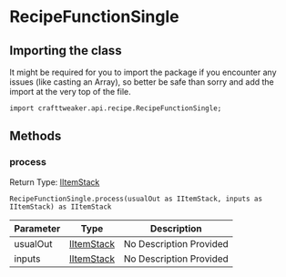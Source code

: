 # RecipeFunctionSingle

## Importing the class

It might be required for you to import the package if you encounter any issues (like casting an Array), so better be safe than sorry and add the import at the very top of the file.
```zenscript
import crafttweaker.api.recipe.RecipeFunctionSingle;
```


## Methods

### process

Return Type: [IItemStack](/vanilla/api/items/IItemStack)

```zenscript
RecipeFunctionSingle.process(usualOut as IItemStack, inputs as IItemStack) as IItemStack
```

| Parameter | Type | Description |
|-----------|------|-------------|
| usualOut | [IItemStack](/vanilla/api/items/IItemStack) | No Description Provided |
| inputs | [IItemStack](/vanilla/api/items/IItemStack) | No Description Provided |



